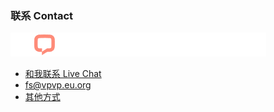 ### 联系 Contact

![livechat1.jpg](livechat1.jpg)

- [和我联系 Live Chat](https://app.chaport.com/widget/show.html?appid=61b5dc3d081e5a614003c571)
- fs@vpvp.eu.org
- [其他方式](./其他方式.md)



 

